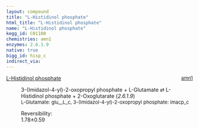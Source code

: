 ```yaml
---
layout: compound
title: "L-Histidinol phosphate"
html_title: "L-Histidinol phosphate"
name: "L-Histidinol phosphate"
kegg_id: C01100
chemistries: amn1
enzymes: 2.6.1.9
native: true
bigg_id: hisp_c
indirect_via: 
---
```

<dl><dt class='rs-product'><a href='/compounds/C01100' class='link-dark' data-bs-toggle='tooltip' data-bs-html='true' data-bs-title='KEGG: C01100'>L-Histidinol phosphate</a><span style='float: right; max-width: 40%'><a href='/chemistries/amn1' class='link-dark opacity-50' style='font-size: small; word-wrap: anywhere;'>amn1</a></span></dt><dd><p>3-(Imidazol-4-yl)-2-oxopropyl phosphate + L-Glutamate &#8644; L-Histidinol phosphate + 2-Oxoglutarate (<i>2.6.1.9</i>)<br /><span style='font-size: small;'><span data-bs-toggle='tooltip' data-bs-html='true' data-bs-title='KEGG: C00025'>L-Glutamate</span>: glu__L_c, <span data-bs-toggle='tooltip' data-bs-html='true' data-bs-title='KEGG: C01267'>3-(Imidazol-4-yl)-2-oxopropyl phosphate</span>: imacp_c</span><br /><div class="reversibility_info">Reversibility: <div class="progress"><div class="progress-bar bg-success" role="progressbar" style="width: 0%" aria-valuenow="0" aria-valuemin="0" aria-valuemax="100"></div></div><span>1.78&plusmn;0.59</span><div class="progress"><div class="progress-bar bg-danger" role="progressbar" style="width: 17.82%" aria-valuenow="1.782364043288886" aria-valuemin="0" aria-valuemax="10"></div><div class="progress-bar bg-warning" role="progressbar" style="width: 5.92%" aria-valuenow="1.782364043288886" aria-valuemin="0" aria-valuemax="10"></div></div></div></p><dl></dl></dd></dl>